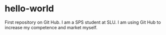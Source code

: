 # hello-world
First repository on Git Hub. 
I am a SPS student at SLU. I am using Git Hub to increase my competence and market myself.
